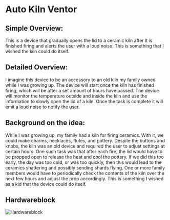 # Auto Kiln Ventor

## Simple Overview:
This is a device that gradually opens the lid to a ceramic kiln after it is finished firing and alerts the user with a loud noise. This is something that I wished the kiln could do itself.

## Detailed Overview:
I imagine this device to be an accessory to an old kiln my family owned while I was growing up. The device will start once the kiln has finished firing, which will be after a set amount of hours have passed. The device will monitor the temperature outside and inside the kiln and use the information to slowly open the lid of a kiln. Once the task is complete it will emit a loud noise to notify the user.

## Background on the idea:
While I was growing up, my family had a kiln for firing ceramics. With it, we could make charms, necklaces, flutes, and pottery. Despite the buttons and knobs, the kiln was an old device and required the user to adjust settings at certain hours. One such task was that after each fire, the lid would have to be propped open to release the heat and cool the pottery. If we did this too early, the day was too cold, or was too quickly, then this would lead to the ceramics shattering and possibly sending shards flying. One or more family members would have to  periodically check the contents of the kiln over the next few hours and adjust the prop accordingly. This is something I wished as a kid that the device could do itself.

## Hardwareblock
![Hardwareblock](/assets/hardwareblock.png)
